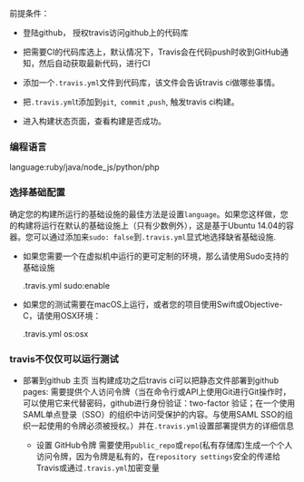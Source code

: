 前提条件：

- 登陆github， 授权travis访问github上的代码库

- 把需要CI的代码库选上，默认情况下，Travis会在代码push时收到GitHub通知，然后自动获取最新代码，进行CI
- 添加一个`.travis.yml`文件到代码库，该文件会告诉travis ci做哪些事情。
- 把`.travis.yml`t添加到`git`,` commit` ,`push`, 触发travis ci构建。
- 进入构建状态页面，查看构建是否成功。

### 编程语言
  
  language:ruby/java/node_js/python/php

### 选择基础配置

确定您的构建所运行的基础设施的最佳方法是设置`language`。如果您这样做，您的构建将运行在默认的基础设施上（只有少数例外），这是基于Ubuntu 14.04的容器。您可以通过添加来`sudo: false`到`.travis.yml`显式地选择缺省基础设施.

- 如果您需要一个在虚拟机中运行的更可定制的环境，那么请使用Sudo支持的基础设施

    .travis.yml
    sudo:enable

- 如果您的测试需要在macOS上运行，或者您的项目使用Swift或Objective-C，请使用OSX环境：

    .travis.yml
    os:osx

### travis不仅仅可以运行测试

- 部署到github 主页
  当构建成功之后travis ci可以把静态文件部署到github pages:
  需要提供个人访问令牌（当在命令行或API上使用Git进行Git操作时，可以使用它来代替密码，github进行身份验证：two-factor 验证；在一个使用SAML单点登录（SSO）的组织中访问受保护的内容。与使用SAML SSO的组织一起使用的令牌必须被授权。）并在`.travis.yml`设置部署提供方的详细信息
  
  - 设置 GitHub令牌
    需要使用`public_repo`或`repo`(私有存储库)生成一个个人访问令牌，因为令牌是私有的，在` repository settings `安全的传递给Travis或通过`.travis.yml`加密变量
  

    
    
